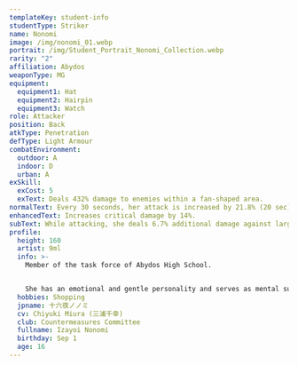 ```yaml
---
templateKey: student-info
studentType: Striker
name: Nonomi
image: /img/nonomi_01.webp
portrait: /img/Student_Portrait_Nonomi_Collection.webp
rarity: "2"
affiliation: Abydos
weaponType: MG
equipment:
  equipment1: Hat
  equipment2: Hairpin
  equipment3: Watch
role: Attacker
position: Back
atkType: Penetration
defType: Light Armour
combatEnvironment:
  outdoor: A
  indoor: D
  urban: A
exSkill:
  exCost: 5
  exText: Deals 432% damage to enemies within a fan-shaped area.
normalText: Every 30 seconds, her attack is increased by 21.8% (20 sec).
enhancedText: Increases critical damage by 14%.
subText: While attacking, she deals 6.7% additional damage against large enemies.
profile:
  height: 160
  artist: 9ml
  info: >-
    Member of the task force of Abydos High School.


    She has an emotional and gentle personality and serves as mental support for the members of the task force, many of whom have extreme personalities. Although she doesn't show it outwardly, she is the daughter of a rich family, and most of the snacks for the task force come out of her allowance.
  hobbies: Shopping
  jpname: 十六夜ノノミ
  cv: Chiyuki Miura (三浦千幸)
  club: Countermeasures Committee
  fullname: Izayoi Nonomi
  birthday: Sep 1
  age: 16
---
```

